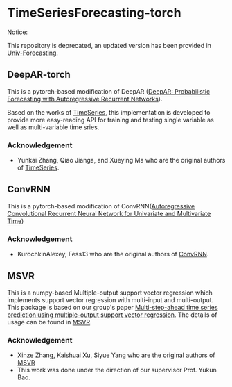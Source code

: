 # TimeSeriesForecasting-torch

Notice: 

This repository is deprecated, an updated version has been provided in [Univ-Forecasting](https://github.com/Analytics-for-Forecasting/UniV-Forecasting).


## DeepAR-torch

This is a pytorch-based modification of DeepAR ([DeepAR: Probabilistic Forecasting with Autoregressive Recurrent Networks](https://arxiv.org/abs/1704.04110)).

Based on the works of [TimeSeries](https://github.com/zhykoties/TimeSeries), this implementation is developed to provide more easy-reading API for training and testing single variable as well as multi-variable time sries.

### Acknowledgement

- Yunkai Zhang, Qiao Jianga, and Xueying Ma who are the original authors of [TimeSeries](https://github.com/zhykoties/TimeSeries).

## ConvRNN

This is a pytorch-based modification of ConvRNN([Autoregressive Convolutional Recurrent Neural Network for Univariate and Multivariate Time](https://arxiv.org/abs/1903.02540))

### Acknowledgement

- KurochkinAlexey, Fess13 who are the original authors of [ConvRNN](https://github.com/KurochkinAlexey/ConvRNN).

## MSVR

This is a numpy-based Multiple-output support vector regression which implements support vector regression with multi-input and multi-output. This package is based on our group's paper [Multi-step-ahead time series prediction using multiple-output support vector regression](https://www.sciencedirect.com/science/article/abs/pii/S092523121300917X).
The details of usage can be found in [MSVR](https://github.com/Analytics-for-Forecasting/msvr).

### Acknowledgement

- Xinze Zhang, Kaishuai Xu, Siyue Yang who are the original authors of [MSVR](https://github.com/Analytics-for-Forecasting/msvr)
- This work was done under the direction of our supervisor Prof. Yukun Bao.
